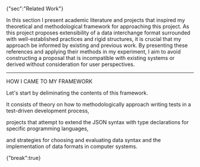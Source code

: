 {"sec":"Related Work"}

In this section I present academic literature and projects that inspired my theoretical and methodological framework for approaching this project. As this project proposes extensibility of a data interchange format surrounded with well-established practices and rigid structures, it is crucial that my approach be informed by existing and previous work. By presenting these references and applying their methods in my experiment, I aim to avoid constructing a proposal that is incompatible with existing systems or derived without consideration for user perspectives.

---

HOW I CAME TO MY FRAMEWORK

Let's start by deliminating the contents of this framework.

It consists of theory on how to methodologically approach writing tests in a test-driven development process,

projects that attempt to extend the JSON syntax with type declarations for specific programming languages,

and strategies for choosing and evaluating data syntax and the implementation of data formats in computer systems.

{"break":true}